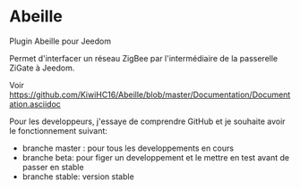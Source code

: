 # Abeille

Plugin Abeille pour Jeedom

Permet d'interfacer un réseau ZigBee par l'intermédiaire de la passerelle ZiGate à Jeedom.

Voir https://github.com/KiwiHC16/Abeille/blob/master/Documentation/Documentation.asciidoc

Pour les developpeurs, j'essaye de comprendre GitHub et je souhaite avoir le fonctionnement suivant:
* branche master : pour tous les developpements en cours
* branche beta: pour figer un developpement et le mettre en test avant de passer en stable
* branche stable: version stable
